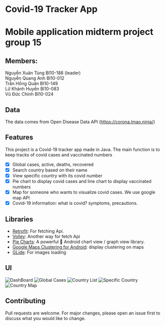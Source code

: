 # Covid-19 Tracker App

# Mobile application midterm project group 15
## Members:
Nguyễn Xuân Tùng BI10-188 (leader)\
Nguyễn Quang Anh BI10-012\
Trần Hồng Quân BI10-149\
Lữ Khánh Huyền BI10-083\
Vũ Đức Chính BI10-024

## Data
The data comes from Open Disease Data API (https://corona.lmao.ninja/)

## Features
This project is a Covid-19 tracker app made in Java. The main function is to keep tracks of covid cases and vaccinated numbers
- [x] Global cases, active, deaths, recovered 
- [x] Search country based on their name
- [x] View specific country with its covid number
- [x] Pie chart to display covid cases and line chart to display vaccinated numbers
- [x] Map for someone who wants to visualize covid cases. We use google map API
- [x] Covid-19 information: what is covid? symptoms, precautions.

## Libraries
* [Retrofit](https://github.com/square/retrofit): For fetching Api.
* [Volley](https://github.com/google/volley): Another way for fetch Api
* [Pie Charts](https://github.com/PhilJay/MPAndroidChart): A powerful 🚀 Android chart view / graph view library.
* [Google Maps Clustering for Android](https://github.com/sharewire/google-maps-clustering): display clustering on maps
* [GLide](https://github.com/bumptech/glide): For images loading

## UI
![DashBoard](https://github.com/ssjinkaido/android_project_midterm/blob/master/screenshots/DashBoard.PNG)
![Global Cases](https://github.com/ssjinkaido/android_project_midterm/blob/master/screenshots/Global%20Cases.PNG)
![Country List](https://github.com/ssjinkaido/android_project_midterm/blob/master/screenshots/CountryList.PNG)
![Specific Country](https://github.com/ssjinkaido/android_project_midterm/blob/master/screenshots/SpecificCountry.PNG)
![Country Map](https://github.com/ssjinkaido/android_project_midterm/blob/master/screenshots/CountryMap.PNG)

## Contributing
Pull requests are welcome. For major changes, please open an issue first to discuss what you would like to change.